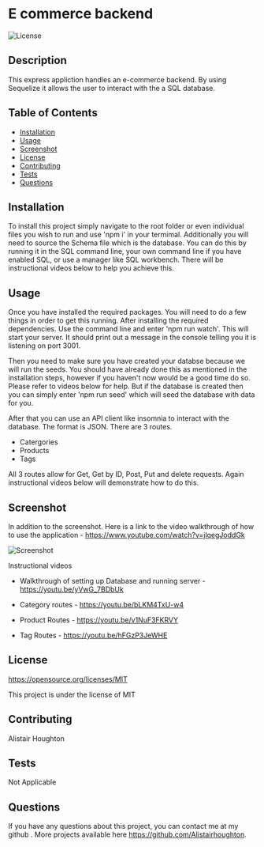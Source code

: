 # E commerce backend 

![License](https://img.shields.io/badge/License-MIT-blue.svg)

## Description

This express appliction handles an e-commerce backend. By using Sequelize it allows the user to interact with the a SQL database.  



## Table of Contents

- [Installation](#installation)
- [Usage](#usage)
- [Screenshot](https://i.gyazo.com/38dbd2728b672d75b0440880f8d41d8b.png)
- [License](#license)
- [Contributing](#contributing)
- [Tests](#tests)
- [Questions](#questions)

## Installation

To install this project simply navigate to the root folder or even individual files you wish to run and use 'npm i' in your termimal. Additionally you will need to source the Schema file which is the database. You can do this by running it in the SQL command line, your own command line if you have enabled SQL, or use a manager like SQL workbench. 
There will be instructional videos below to help you achieve this. 

## Usage

Once you have installed the required packages. You will need to do a few things in order to get this running. After installing the required dependencies. Use the command line and enter 'npm run watch'. This will start your server. It should print out a message in the console telling you it is listening on port 3001. 

Then you need to make sure you have created your databse because we will run the seeds. You should have already done this as mentioned in the installation steps, however if you haven't now would be a good time do so. Please refer to videos below for help. But if the database is created then you can simply enter 'npm run seed' which will seed the database with data for you. 

After that you can use an API client like insomnia to interact with the database. The format is JSON. There are 3 routes. 

- Catergories
- Products
- Tags

All 3 routes allow for Get, Get by ID, Post, Put and delete requests. Again instructional videos below will demonstrate how to do this. 

## Screenshot

In addition to the screenshot. Here is a link to the video walkthrough of how to use the application - https://www.youtube.com/watch?v=jlqegJoddGk

![Screenshot](https://i.gyazo.com/05bdec0a98e884026a8b32cee2ef93e4.png)

Instructional videos 

- Walkthrough of setting up Database and running server - https://youtu.be/yVwG_7BDbUk

- Category routes - https://youtu.be/bLKM4TxU-w4

- Product Routes - https://youtu.be/v1NuF3FKRVY

- Tag Routes - https://youtu.be/hFGzP3JeWHE

## License

https://opensource.org/licenses/MIT

This project is under the license of MIT

## Contributing

Alistair Houghton

## Tests

Not Applicable 

## Questions

If you have any questions about this project, you can contact me at my github . More projects available here https://github.com/Alistairhoughton.
